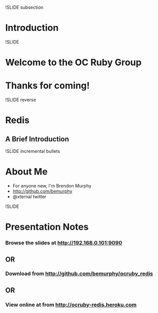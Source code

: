 !SLIDE subsection
# Introduction

!SLIDE

# Welcome to the OC Ruby Group
# Thanks for coming!

!SLIDE reverse

# Redis #
## A Brief Introduction ##

!SLIDE incremental bullets

# About Me #

* For anyone new, I'm Brendon Murphy
* http://github.com/bemurphy
* @xternal twitter

!SLIDE

# Presentation Notes
### Browse the slides at http://192.168.0.101:9090
## OR
### Download from http://github.com/bemurphy/ocruby_redis
## OR
### View online at from http://ocruby-redis.heroku.com